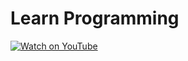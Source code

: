 # Learn Programming

[![Watch on YouTube](thumbnail_youtube.png)](https://youtu.be/XrTHpw6Nlm0 "Watch on YouTube")
